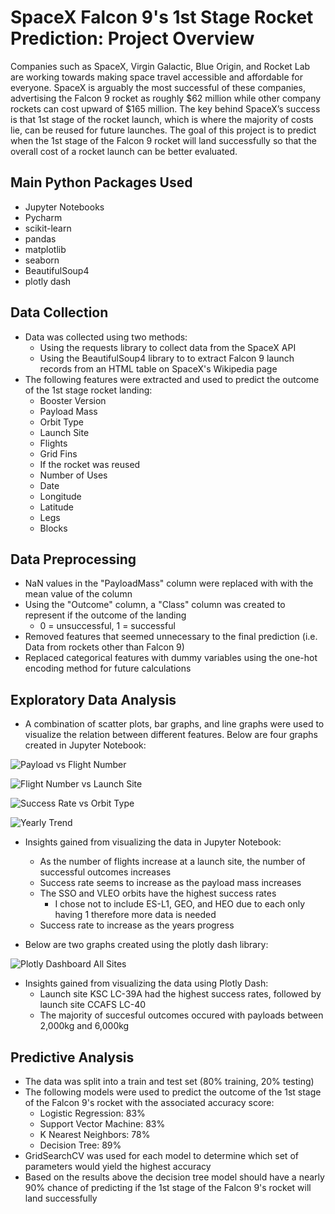 # SpaceX Falcon 9's 1st Stage Rocket Prediction: Project Overview
Companies such as SpaceX, Virgin Galactic, Blue Origin, and Rocket Lab are working towards making space travel accessible and affordable for everyone. SpaceX is arguably the most successful of these companies, advertising the Falcon 9 rocket as roughly $62 million while other company rockets can cost upward of $165 million. The key behind SpaceX’s success is that 1st stage of the rocket launch, which is where the majority of costs lie, can be reused for future launches. The goal of this project is to predict when the 1st stage of the Falcon 9 rocket will land successfully so that the overall cost of a rocket launch can be better evaluated.

## Main Python Packages Used
- Jupyter Notebooks
- Pycharm
- scikit-learn
- pandas
- matplotlib
- seaborn
- BeautifulSoup4
- plotly dash
 
## Data Collection
- Data was collected using two methods:
  - Using the requests library to collect data from the SpaceX API
  -  Using the BeautifulSoup4 library to to extract Falcon 9 launch records from an HTML table on SpaceX's Wikipedia page
- The following features were extracted and used to predict the outcome of the 1st stage rocket landing:
  - Booster Version
  - Payload Mass
  - Orbit Type
  - Launch Site
  - Flights
  - Grid Fins
  - If the rocket was reused
  - Number of Uses
  - Date
  - Longitude
  - Latitude
  - Legs
  - Blocks
  
  
## Data Preprocessing
- NaN values in the "PayloadMass" column were replaced with with the mean value of the column
- Using the "Outcome" column, a "Class" column was created to represent if the outcome of the landing
   - 0 = unsuccessful, 1 = successful
- Removed features that seemed unnecessary to the final prediction (i.e. Data from rockets other than Falcon 9)
- Replaced categorical features with dummy variables using the one-hot encoding method for future calculations

## Exploratory Data Analysis
- A combination of scatter plots, bar graphs, and line graphs were used to visualize the relation between different features. Below are four graphs created in Jupyter Notebook:

![Payload vs Flight Number](https://user-images.githubusercontent.com/74473048/156845611-87633c3b-4f49-4e92-b09d-ee30220363c6.JPG)

![Flight Number vs Launch Site](https://user-images.githubusercontent.com/74473048/156844932-5d66d26b-b4a0-42f2-b0d6-fcb4c31f7559.JPG)    

![Success Rate vs Orbit Type](https://user-images.githubusercontent.com/74473048/156844984-fb3eb876-1498-4026-aed0-77098b258dd1.JPG)

![Yearly Trend](https://user-images.githubusercontent.com/74473048/156845149-c0b88e4c-ff6c-455a-ad4a-1132d21a944c.JPG)

- Insights gained from visualizing the data in Jupyter Notebook:
  - As the number of flights increase at a launch site, the number of successful outcomes increases 
  - Success rate seems to increase as the payload mass increases
  - The SSO and VLEO orbits have the highest success rates
     - I chose not to include ES-L1, GEO, and HEO due to each only having 1 therefore more data is needed 
  - Success rate to increase as the years progress 


- Below are two graphs created using the plotly dash library:


![Plotly Dashboard All Sites](https://user-images.githubusercontent.com/74473048/156847121-dab0f958-3ca4-4b23-b156-84e4db3aee68.JPG)

- Insights gained from visualizing the data using Plotly Dash:
  - Launch site KSC LC-39A had the highest success rates, followed by launch site CCAFS LC-40
  - The majority of succesful outcomes occured with payloads between 2,000kg and 6,000kg

## Predictive Analysis
- The data was split into a train and test set (80% training, 20% testing)
- The following models were used to predict the outcome of the 1st stage of the Falcon 9's rocket with the associated accuracy score:
  - Logistic Regression: 83%
  - Support Vector Machine: 83%
  - K Nearest Neighbors: 78%
  - Decision Tree: 89%
- GridSearchCV was used for each model to determine which set of parameters would yield the highest accuracy 
- Based on the results above the decision tree model should have a nearly 90% chance of predicting if the 1st stage of the Falcon 9's rocket will land successfully
 
